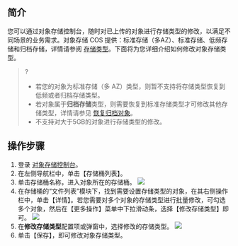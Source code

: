 ## 简介

您可以通过对象存储控制台，随时对已上传的对象进行存储类型的修改，以满足不同场景的业务需求。对象存储 COS 提供：标准存储（多AZ）、标准存储、低频存储和归档存储，详情请参阅 [存储类型](https://cloud.tencent.com/document/product/436/33417)。下面将为您详细介绍如何修改对象存储类型。

> ?
> - 若您的对象为标准存储（多 AZ）类型，则暂不支持将存储类型恢复到低频或者归档存储类型。
> - 若对象属于**归档存储**类型，则需要恢复到标准存储类型才可修改其他存储类型，详情请参见 [恢复归档对象](https://cloud.tencent.com/document/product/436/32430)。
> - 不支持对大于5GB的对象进行存储类型的修改。

## 操作步骤

1. 登录 [对象存储控制台](https://console.cloud.tencent.com/cos5)。
2. 在左侧导航栏中，单击【存储桶列表】。
3. 单击存储桶名称，进入对象所在的存储桶。
   ![](https://main.qcloudimg.com/raw/9b12d4bef552c8f2ae5759891e113df2.jpg)
4. 在存储桶的“文件列表”模块下，找到需要设置存储类型的对象，在其右侧操作栏中，单击【详情】。若您需要对多个对象的存储类型进行批量修改，可勾选多个对象，然后在【更多操作】菜单中下拉滑动条，选择【修改存储类型】即可。
![](https://main.qcloudimg.com/raw/440cfab03eafc110c959828552f1dc1c.jpg)
5. 在**修改存储类型**配置项或弹窗中，选择修改的存储类型。
   ![](https://main.qcloudimg.com/raw/9ef26cd5ea448fbc048cc5ba890218e4.png)
6. 单击【保存】，即可修改对象存储类型。
